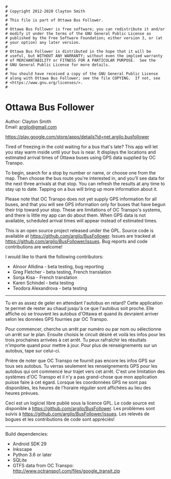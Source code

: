 ```
#
# Copyright 2012-2020 Clayton Smith
#
# This file is part of Ottawa Bus Follower.
#
# Ottawa Bus Follower is free software; you can redistribute it and/or
# modify it under the terms of the GNU General Public License as
# published by the Free Software Foundation; either version 3, or (at
# your option) any later version.
#
# Ottawa Bus Follower is distributed in the hope that it will be
# useful, but WITHOUT ANY WARRANTY; without even the implied warranty
# of MERCHANTABILITY or FITNESS FOR A PARTICULAR PURPOSE.  See the
# GNU General Public License for more details.
#
# You should have received a copy of the GNU General Public License
# along with Ottawa Bus Follower; see the file COPYING.  If not, see
# <https://www.gnu.org/licenses/>.
#
```

Ottawa Bus Follower
===================

Author: Clayton Smith  
Email: <argilo@gmail.com>

https://play.google.com/store/apps/details?id=net.argilo.busfollower

Tired of freezing in the cold waiting for a bus that's late?  This app
will let you stay warm inside until your bus is near.  It displays the
locations and estimated arrival times of Ottawa buses using GPS data
supplied by OC Transpo.

To begin, search for a stop by number or name, or choose one from the
map.  Then choose the bus route you're interested in, and you'll see
data for the next three arrivals at that stop.  You can refresh the
results at any time to stay up to date.  Tapping on a bus will bring
up more information about it.

Please note that OC Transpo does not yet supply GPS information for
all buses, and that you will see GPS information only for buses that
have begun their trip toward your stop.  These are limitations of OC
Transpo's systems, and there is little my app can do about them.  When
GPS data is not available, scheduled arrival times will appear instead
of estimated times.

This is an open source project released under the GPL.  Source code is
available at https://github.com/argilo/BusFollower.  Issues are
tracked at https://github.com/argilo/BusFollower/issues.  Bug reports
and code contributions are welcome!

I would like to thank the following contributors:
* Alnoor Allidina - beta testing, bug reporting
* Greg Fletcher - beta testing, French translation
* Sonja Kisa - French translation
* Karen Schindel - beta testing
* Teodora Alexandrova - beta testing

-----

Tu en as assez de geler en attendant l'autobus en retard? Cette
application te permet de rester au chaud jusqu'à ce que l'autobus soit
proche. Elle affiche où se trouvent les autobus d'Ottawa et quand ils
devraient arriver selon les données GPS fournies par OC Transpo.

Pour commencer, cherche un arrêt par numéro ou par nom ou sélectionne
un arrêt sur le plan. Ensuite choisis le circuit désiré et voilà les
infos pour les trois prochaines arrivées à cet arrêt. Tu peux
rafraîchir les résultats n'importe quand pour mettre à jour. Pour plus
de renseignements sur un autobus, tape sur celui-ci.

Prière de noter que OC Transpo ne fournit pas encore les infos GPS sur
tous ses autobus. Tu verras seulement les renseignements GPS pour les
autobus qui ont commencé leur trajet vers cet arrêt. C'est une
limitation des systèmes d'OC Transpo et il n'y a pas grand-chose que
mon application puisse faire à cet égard. Lorsque les coordonnées GPS
ne sont pas disponibles, les heures de l'horaire régulier sont
affichées au lieu des heures prévues.

Ceci est un logiciel libre publié sous la licence GPL. Le code source
est disponible à https://github.com/argilo/BusFollower. Les problèmes
sont suivis à https://github.com/argilo/BusFollower/issues. Les relevés
de bogues et les contributions de code sont appréciés!

-----

Build dependencies:
* Android SDK 29
* Inkscape
* Python 3.6 or later
* SQLite
* GTFS data from OC Transpo: http://www.octranspo1.com/files/google_transit.zip
